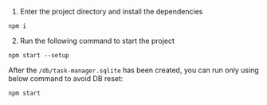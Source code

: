 1. Enter the project directory and install the dependencies

```
npm i
```

2. Run the following command to start the project

```
npm start --setup
```

After the `/db/task-manager.sqlite` has been created, you can run only using below command to avoid DB reset:

```
npm start
```
